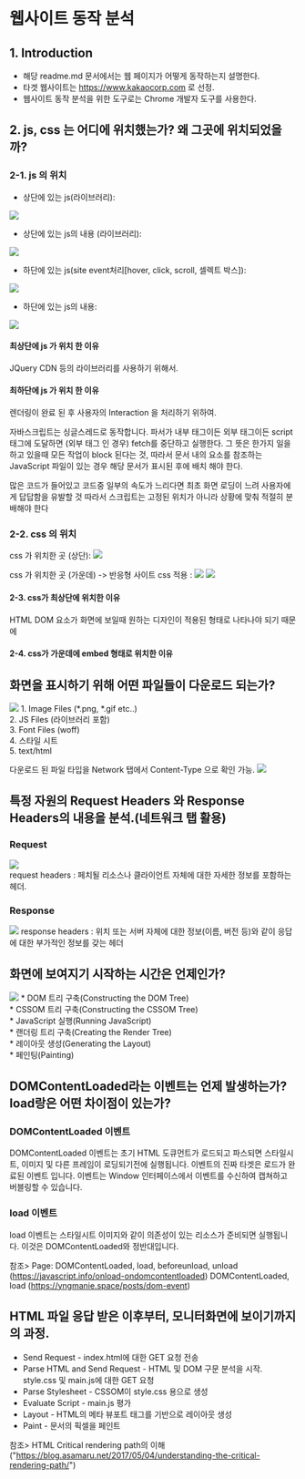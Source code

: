 # 웹사이트 동작 분석
## 1. Introduction
* 해당 readme.md 문서에서는 웹 페이지가 어떻게 동작하는지 설명한다.
* 타겟 웹사이트는 https://www.kakaocorp.com 로 선정.
* 웹사이트 동작 분석을 위한 도구로는 Chrome 개발자 도구를 사용한다.

## 2. js, css 는 어디에 위치했는가? 왜 그곳에 위치되었을까?

### 2-1. js 의 위치
* 상단에 있는 js(라이브러리):
<img src="https://user-images.githubusercontent.com/58318174/73628294-31ed6600-4693-11ea-9a87-81f5897c02a5.png">

* 상단에 있는 js의 내용 (라이브러리):
<img src="https://user-images.githubusercontent.com/58318174/73628293-31ed6600-4693-11ea-9dc0-96854eff34be.png">

* 하단에 있는 js(site event처리[hover, click, scroll, 셀렉트 박스]):
<img src="https://user-images.githubusercontent.com/58318174/73628292-3154cf80-4693-11ea-9e4e-43302b4126a0.png">

* 하단에 있는 js의 내용:
<img src="https://user-images.githubusercontent.com/58318174/73628295-31ed6600-4693-11ea-9489-3edd77a2733a.png">

#### 최상단에 js 가 위치 한 이유
JQuery CDN 등의 라이브러리를 사용하기 위해서.
#### 최하단에 js 가 위치 한 이유
렌더링이 완료 된 후 사용자의 Interaction 을 처리하기 위하여.

자바스크립트는 싱글스레드로 동작합니다.
파서가 내부 태그이든 외부 태그이든 script 태그에 도달하면 (외부 태그 인 경우) fetch를 중단하고 실행한다.  그 뜻은 한가지 일을 하고 있을때 모든 작업이 block 된다는 것, 따라서 문서 내의 요소를 참조하는 JavaScript 파일이 있는 경우 해당 문서가 표시된 후에 배치 해야 한다.

많은 코드가 들어있고 코드중 일부의 속도가 느리다면 최초 화면 로딩이 느려 사용자에게 답답함을 유발할 것 따라서 스크립트는 고정된 위치가 아니라 상황에 맞춰 적절히 분배해야 한다

### 2-2. css 의 위치
css 가 위치한 곳 (상단):
<img src="https://user-images.githubusercontent.com/58318174/73628610-0cad2780-4694-11ea-8287-9f261534e038.png">

css 가 위치한 곳 (가운데) -> 반응형 사이트 css 적용 :
<img src="https://user-images.githubusercontent.com/58318174/73628820-aaa0f200-4694-11ea-92e6-1475fe1af830.png">
<img src="https://user-images.githubusercontent.com/58318174/73629106-77ab2e00-4695-11ea-98bc-6c735318fefe.png">

#### 2-3. css가 최상단에 위치한 이유
HTML DOM 요소가 화면에 보일때 원하는 디자인이 적용된 형태로 나타나야 되기 때문에

#### 2-4. css가 가운데에 embed 형태로 위치한 이유


## 화면을 표시하기 위해 어떤 파일들이 다운로드 되는가?
<img src="https://user-images.githubusercontent.com/58318174/73629486-a4137a00-4696-11ea-8bcd-b4af1a4bce88.png">
1. Image Files (*.png, *.gif etc..) </br>
2. JS Files (라이브러리 포함) </br>
3. Font Files (woff) </br>
4. 스타일 시트 </br>
5. text/html </br>

다운로드 된 파일 타입을 Network 탭에서 Content-Type 으로 확인 가능.
<img src="https://user-images.githubusercontent.com/58318174/73630052-55ff7600-4698-11ea-9abd-b63f57b38818.png">

## 특정 자원의 Request Headers 와 Response Headers의 내용을 분석.(네트워크 탭 활용)
### Request
<img src="https://user-images.githubusercontent.com/58318174/73630309-07061080-4699-11ea-97d1-dcdab1b99bb0.png"></br>
request headers : 페치될 리소스나 클라이언트 자체에 대한 자세한 정보를 포함하는 헤더.

### Response
<img src="https://user-images.githubusercontent.com/58318174/73630213-cc03dd00-4698-11ea-958d-0fe8a4155e84.png">
response headers : 위치 또는 서버 자체에 대한 정보(이름, 버전 등)와 같이 응답에 대한 부가적인 정보를 갖는 헤더

## 화면에 보여지기 시작하는 시간은 언제인가?
<img src="https://user-images.githubusercontent.com/58318174/73631533-9b25a700-469c-11ea-9f8e-96deaa9b46bf.png">
* DOM 트리 구축(Constructing the DOM Tree)</br>
* CSSOM 트리 구축(Constructing the CSSOM Tree)</br>
* JavaScript 실행(Running JavaScript)</br>
* 랜더링 트리 구축(Creating the Render Tree)</br>
* 레이아웃 생성(Generating the Layout)</br>
* 페인팅(Painting)</br>

## DOMContentLoaded라는 이벤트는 언제 발생하는가? load랑은 어떤 차이점이 있는가?

### DOMContentLoaded 이벤트
DOMContentLoaded 이벤트는 초기 HTML 도큐먼트가 로드되고 파스되면 스타일시트, 이미지 및 다른 프레임이 로딩되기전에 실행됩니다. 이벤트의 진짜 타겟은 로드가 완료된 이벤트 입니다. 이벤트는 Window 인터페이스에서 이벤트를 수신하여 캡쳐하고 버블링할 수 있습니다.</br>

### load 이벤트
load 이벤트는 스타일시트 이미지와 같이 의존성이 있는 리소스가 준비되면 실행됩니다. 이것은 DOMContentLoaded와 정반대입니다.

참조> 
Page: DOMContentLoaded, load, beforeunload, unload (https://javascript.info/onload-ondomcontentloaded)
DOMContentLoaded, load (https://yngmanie.space/posts/dom-event)


## HTML 파일 응답 받은 이후부터, 모니터화면에 보이기까지의 과정.
* Send Request - index.html에 대한 GET 요청 전송
* Parse HTML and Send Request - HTML 및 DOM 구문 분석을 시작. style.css 및 main.js에 대한 GET 요청
* Parse Stylesheet - CSSOM이 style.css 용으로 생성
* Evaluate Script - main.js 평가
* Layout - HTML의 메타 뷰포트 태그를 기반으로 레이아웃 생성
* Paint - 문서의 픽셀을 페인트

참조> 
HTML Critical rendering path의 이해 ("https://blog.asamaru.net/2017/05/04/understanding-the-critical-rendering-path/")




